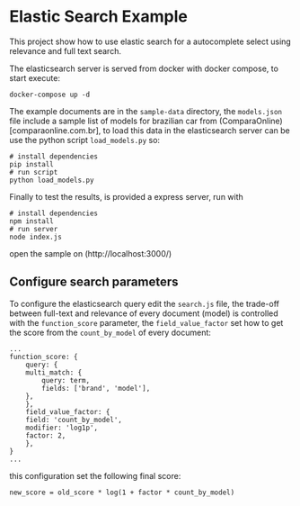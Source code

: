 Elastic Search Example
======================

This project show how to use elastic search for a autocomplete select using relevance and full text search.

The elasticsearch server is served from docker with docker compose, to start execute:

```
docker-compose up -d
```

The example documents are in the `sample-data` directory, the `models.json` file include a sample list of models for brazilian car from (ComparaOnline)[comparaonline.com.br], to load this data in the elasticsearch server can be use the python script `load_models.py` so:

```
# install dependencies
pip install
# run script
python load_models.py
```

Finally to test the results, is provided a express server, run with

```
# install dependencies
npm install
# run server
node index.js
```

open the sample on (http://localhost:3000/)

Configure search parameters
---------------------------

To configure the elasticsearch query edit the `search.js` file, the trade-off between full-text and relevance of every document (model) is controlled with the `function_score` parameter, the `field_value_factor` set how to get the score from the `count_by_model` of every document:
```
...
function_score: {
    query: {
    multi_match: {
        query: term,
        fields: ['brand', 'model'],
    },
    },
    field_value_factor: {
    field: 'count_by_model',
    modifier: 'log1p',
    factor: 2,
    },
}
...
```

this configuration set the following final score:
```
new_score = old_score * log(1 + factor * count_by_model)
```
